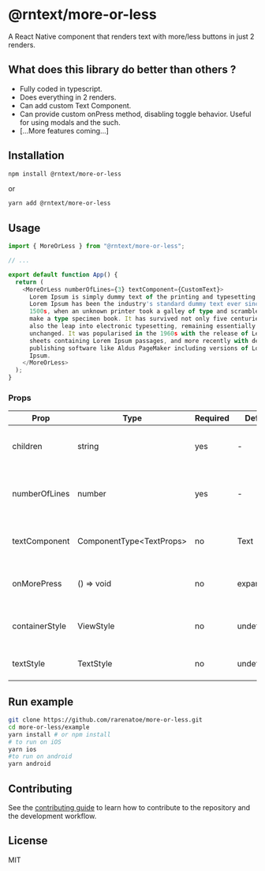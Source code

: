 # @rntext/more-or-less

A React Native component that renders text with more/less buttons in just 2 renders.

## What does this library do better than others ?

- Fully coded in typescript.
- Does everything in 2 renders.
- Can add custom Text Component.
- Can provide custom onPress method, disabling toggle behavior. Useful for using modals and the such.
- [...More features coming...]

## Installation

```sh
npm install @rntext/more-or-less
```

or

```sh
yarn add @rntext/more-or-less
```

## Usage

```ts
import { MoreOrLess } from "@rntext/more-or-less";

// ...

export default function App() {
  return (
    <MoreOrLess numberOfLines={3} textComponent={CustomText}>
      Lorem Ipsum is simply dummy text of the printing and typesetting industry.
      Lorem Ipsum has been the industry's standard dummy text ever since the
      1500s, when an unknown printer took a galley of type and scrambled it to
      make a type specimen book. It has survived not only five centuries, but
      also the leap into electronic typesetting, remaining essentially
      unchanged. It was popularised in the 1960s with the release of Letraset
      sheets containing Lorem Ipsum passages, and more recently with desktop
      publishing software like Aldus PageMaker including versions of Lorem
      Ipsum.
    </MoreOrLess>
  );
}

```

### Props

| Prop | Type | Required | Default | Note |
|------|------|----------|---------|------|
| children | string | yes | - | Text to be capped and formatted |
| numberOfLines | number | yes | - | Number of lines at which it will cap the paragraph |
| textComponent | ComponentType&lt;TextProps> | no | Text | Text component to use in all text |
| onMorePress | () => void | no | expandText | Function used for the more button |
| containerStyle | ViewStyle | no | undefined | Style for the container View |
| textStyle | TextStyle | no | undefined | Style for the Text component |

## Run example

```sh
git clone https://github.com/rarenatoe/more-or-less.git
cd more-or-less/example
yarn install # or npm install
# to run on iOS
yarn ios
#to run on android
yarn android
```

## Contributing

See the [contributing guide](CONTRIBUTING.md) to learn how to contribute to the repository and the development workflow.

## License

MIT
